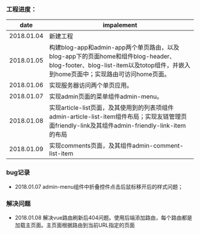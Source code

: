 ### 工程进度：
|date|impalement|
|-------|--------|
|2018.01.04| 新建工程|
|2018.01.05| 构建blog-app和admin-app两个单页路由，以及blog-app下的页面home和组件blog-header、blog-footer、blog-list-item以及totop组件，并嵌入到home页面中；实现路由可访问home页面。|
|2018.01.06| 实现服务器访问两个单页应用。|
|2018.01.07| 实现admin页面的菜单组件admin-menu。|
|2018.01.08| 实现article-list页面，及其使用到的列表项组件admin-article-list-item组件布局；实现友链管理页面friendly-link及其组件admin-friendly-link-item的布局|
|2018.01.09| 实现comments页面，及其组件admin-comment-list-item|

### bug记录
- 2018.01.07 admin-menu组件中折叠控件点击后鼠标移开后的样式问题；



### 解决问题
- 2018.01.08 解决vue路由刷新后404问题。使用后端添加路由，每个路由都是加载主页面。主页面根据路由到当前URL指定的页面
